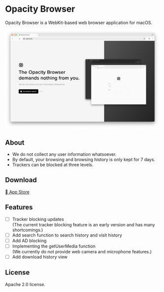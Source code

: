 # Opacity Browser
Opacity Browser is a WebKit-based web browser application for macOS.  

![screenshot](/Readme/screenshot.png)

## About
* We do not collect any user information whatsoever.
* By default, your browsing and browsing history is only kept for 7 days.
* Trackers can be blocked at three levels.

## Download
[ App Store](https://apps.apple.com/us/app/opacity-web-browser/id6502774960)

## Features
- [ ] Tracker blocking updates  
(The current tracker blocking feature is an early version and has many shortcomings.)  
- [ ] Add search function to search history and visit history  
- [ ] Add AD blocking  
- [ ] Implementing the getUserMedia function  
(We currently do not provide web camera and microphone features.)  
- [ ] Add download history view  

## License
Apache 2.0 license.